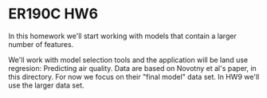 # ER190C HW6
In this homework we'll start working with models that contain a larger number of features.  

We'll work with model selection tools and the application will be land use regresion: Predicting air quality.  Data are based on Novotny et al's paper, in this directory.  For now we focus on their "final model" data set.  In HW9 we'll use the larger data set.  
